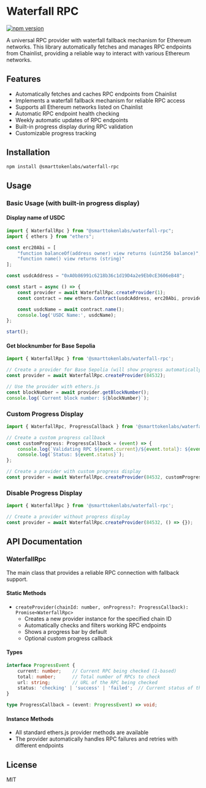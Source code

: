 # Waterfall RPC

[![npm version](https://badge.fury.io/js/%40smarttokenlabs%2Fwaterfall-rpc.svg)](https://badge.fury.io/js/%40smarttokenlabs%2Fwaterfall-rpc)

A universal RPC provider with waterfall fallback mechanism for Ethereum networks. This library automatically fetches and manages RPC endpoints from Chainlist, providing a reliable way to interact with various Ethereum networks.

## Features

- Automatically fetches and caches RPC endpoints from Chainlist
- Implements a waterfall fallback mechanism for reliable RPC access
- Supports all Ethereum networks listed on Chainlist
- Automatic RPC endpoint health checking
- Weekly automatic updates of RPC endpoints
- Built-in progress display during RPC validation
- Customizable progress tracking

## Installation

```bash
npm install @smarttokenlabs/waterfall-rpc
```

## Usage

### Basic Usage (with built-in progress display)

#### Display name of USDC

```typescript
import { WaterfallRpc } from "@smarttokenlabs/waterfall-rpc";
import { ethers } from "ethers";

const erc20Abi = [
    "function balanceOf(address owner) view returns (uint256 balance)",
    "function name() view returns (string)"
];

const usdcAddress = "0xA0b86991c6218b36c1d19D4a2e9Eb0cE3606eB48";

const start = async () => {
    const provider = await WaterfallRpc.createProvider(1);
    const contract = new ethers.Contract(usdcAddress, erc20Abi, provider);

    const usdcName = await contract.name();
    console.log('USDC Name:', usdcName);
};

start();
```

#### Get blocknumber for Base Sepolia

```typescript
import { WaterfallRpc } from '@smarttokenlabs/waterfall-rpc';

// Create a provider for Base Sepolia (will show progress automatically)
const provider = await WaterfallRpc.createProvider(84532);

// Use the provider with ethers.js
const blockNumber = await provider.getBlockNumber();
console.log(`Current block number: ${blockNumber}`);
```

### Custom Progress Display

```typescript
import { WaterfallRpc, ProgressCallback } from '@smarttokenlabs/waterfall-rpc';

// Create a custom progress callback
const customProgress: ProgressCallback = (event) => {
    console.log(`Validating RPC ${event.current}/${event.total}: ${event.url}`);
    console.log(`Status: ${event.status}`);
};

// Create a provider with custom progress display
const provider = await WaterfallRpc.createProvider(84532, customProgress);
```

### Disable Progress Display

```typescript
import { WaterfallRpc } from '@smarttokenlabs/waterfall-rpc';

// Create a provider without progress display
const provider = await WaterfallRpc.createProvider(84532, () => {});
```

## API Documentation

### WaterfallRpc

The main class that provides a reliable RPC connection with fallback support.

#### Static Methods

- `createProvider(chainId: number, onProgress?: ProgressCallback): Promise<WaterfallRpc>`
  - Creates a new provider instance for the specified chain ID
  - Automatically checks and filters working RPC endpoints
  - Shows a progress bar by default
  - Optional custom progress callback

#### Types

```typescript
interface ProgressEvent {
    current: number;    // Current RPC being checked (1-based)
    total: number;      // Total number of RPCs to check
    url: string;        // URL of the RPC being checked
    status: 'checking' | 'success' | 'failed';  // Current status of the check
}

type ProgressCallback = (event: ProgressEvent) => void;
```

#### Instance Methods

- All standard ethers.js provider methods are available
- The provider automatically handles RPC failures and retries with different endpoints

## License

MIT
